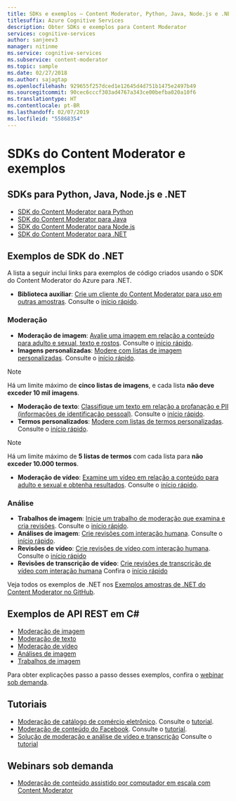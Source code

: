 ```yaml
---
title: SDKs e exemplos – Content Moderator, Python, Java, Node.js e .NET
titlesuffix: Azure Cognitive Services
description: Obter SDKs e exemplos para Content Moderator
services: cognitive-services
author: sanjeev3
manager: nitinme
ms.service: cognitive-services
ms.subservice: content-moderator
ms.topic: sample
ms.date: 02/27/2018
ms.author: sajagtap
ms.openlocfilehash: 929655f257dced1e12645d4d751b1475e2497b49
ms.sourcegitcommit: 90cec6cccf303ad4767a343ce00befba020a10f6
ms.translationtype: HT
ms.contentlocale: pt-BR
ms.lasthandoff: 02/07/2019
ms.locfileid: "55868354"
---
```

# <a name="content-moderator-sdks-and-samples"></a>SDKs do Content Moderator e exemplos

## <a name="sdks-for-python-java-nodejs-and-net"></a>SDKs para Python, Java, Node.js e .NET

- [SDK do Content Moderator para Python](https://pypi.python.org/pypi/azure-cognitiveservices-vision-contentmoderator)
- [SDK do Content Moderator para Java](https://search.maven.org/#search%7Cga%7C1%7Ca%3A%22azure-cognitiveservices-contentmoderator%22)
- [SDK do Content Moderator para Node.js](https://www.npmjs.com/package/azure-cognitiveservices-contentmoderator)
- [SDK do Content Moderator para .NET](https://www.nuget.org/packages/Microsoft.Azure.CognitiveServices.ContentModerator/)

## <a name="net-sdk-samples"></a>Exemplos de SDK do .NET

A lista a seguir inclui links para exemplos de código criados usando o SDK do Content Moderator do Azure para .NET.

- **Biblioteca auxiliar**: [Crie um cliente do Content Moderator para uso em outras amostras](https://github.com/Azure-Samples/cognitive-services-dotnet-sdk-samples/blob/master/ContentModerator/ModeratorHelper/Clients.cs). Consulte o [início rápido](content-moderator-helper-quickstart-dotnet.md).

### <a name="moderation"></a>Moderação 
- **Moderação de imagem**: [Avalie uma imagem em relação a conteúdo para adulto e sexual, texto e rostos](https://github.com/Azure-Samples/cognitive-services-dotnet-sdk-samples/blob/master/ContentModerator/ImageModeration/Program.cs). Consulte o [início rápido](image-moderation-quickstart-dotnet.md).
- **Imagens personalizadas**: [Modere com listas de imagem personalizadas](https://github.com/Azure-Samples/cognitive-services-dotnet-sdk-samples/blob/master/ContentModerator/ImageListManagement/Program.cs). Consulte o [início rápido](image-lists-quickstart-dotnet.md).

> [!NOTE]
> Há um limite máximo de **cinco listas de imagens**, e cada lista **não deve exceder 10 mil imagens**.
>

- **Moderação de texto**: [Classifique um texto em relação a profanação e PII (informações de identificação pessoal)](https://github.com/Azure-Samples/cognitive-services-dotnet-sdk-samples/blob/master/ContentModerator/TextModeration/Program.cs). Consulte o [início rápido](text-moderation-quickstart-dotnet.md).
- **Termos personalizados**: [Modere com listas de termos personalizadas](https://github.com/Azure-Samples/cognitive-services-dotnet-sdk-samples/blob/master/ContentModerator/TermListManagement/Program.cs). Consulte o [início rápido](term-lists-quickstart-dotnet.md).

> [!NOTE]
> Há um limite máximo de **5 listas de termos** com cada lista para **não exceder 10.000 termos**.
>

- **Moderação de vídeo**: [Examine um vídeo em relação a conteúdo para adulto e sexual e obtenha resultados](https://github.com/Azure-Samples/cognitive-services-dotnet-sdk-samples/blob/master/ContentModerator/VideoModeration/Program.cs). Consulte o [início rápido](video-moderation-api.md).

### <a name="review"></a>Análise
- **Trabalhos de imagem**: [Inicie um trabalho de moderação que examina e cria revisões](https://github.com/Azure-Samples/cognitive-services-dotnet-sdk-samples/blob/master/ContentModerator/ImageJobs/Program.cs). Consulte o [início rápido](moderation-jobs-quickstart-dotnet.md).
- **Análises de imagem**: [Crie revisões com interação humana](https://github.com/Azure-Samples/cognitive-services-dotnet-sdk-samples/blob/master/ContentModerator/ImageReviews/Program.cs). Consulte o [início rápido](moderation-reviews-quickstart-dotnet.md).
- **Revisões de vídeo**: [Crie revisões de vídeo com interação humana](https://github.com/Azure-Samples/cognitive-services-dotnet-sdk-samples/blob/master/ContentModerator/VideoReviews/Program.cs). Consulte o [início rápido](video-reviews-quickstart-dotnet.md)
- **Revisões de transcrição de vídeo**: [Crie revisões de transcrição de vídeo com interação humana](https://github.com/Azure-Samples/cognitive-services-dotnet-sdk-samples/blob/master/ContentModerator/VideoTranscriptReviews/Program.cs) Confira o [início rápido](video-reviews-quickstart-dotnet.md)

Veja todos os exemplos de .NET nos [Exemplos amostras de .NET do Content Moderator no GitHub](https://github.com/Azure-Samples/cognitive-services-dotnet-sdk-samples/tree/master/ContentModerator).

## <a name="rest-api-samples-in-c"></a>Exemplos de API REST em C#

- [Moderação de imagem](https://github.com/MicrosoftContentModerator/ContentModerator-API-Samples/tree/master/ImageModeration)
- [Moderação de texto](https://github.com/MicrosoftContentModerator/ContentModerator-API-Samples/tree/master/TextModeration)
- [Moderação de vídeo](https://github.com/MicrosoftContentModerator/ContentModerator-API-Samples/tree/master/VideoModeration)
- [Análises de imagem](https://github.com/MicrosoftContentModerator/ContentModerator-API-Samples/tree/master/ImageReviews)
- [Trabalhos de imagem](https://github.com/MicrosoftContentModerator/ContentModerator-API-Samples/tree/master/ImageJob)

Para obter explicações passo a passo desses exemplos, confira o [webinar sob demanda](https://info.microsoft.com/cognitive-services-content-moderator-ondemand.html).

## <a name="tutorials"></a>Tutoriais
- [Moderação de catálogo de comércio eletrônico](https://github.com/MicrosoftContentModerator/samples-eCommerceCatalogModeration). Consulte o [tutorial](ecommerce-retail-catalog-moderation.md).
- [Moderação de conteúdo do Facebook](https://github.com/MicrosoftContentModerator/samples-fbPageModeration). Consulte o [tutorial](facebook-post-moderation.md).
- [Solução de moderação e análise de vídeo e transcrição](https://github.com/MicrosoftContentModerator/VideoReviewConsoleApp) Consulte o [tutorial](video-transcript-moderation-review-tutorial-dotnet.md)

## <a name="on-demand-webinars"></a>Webinars sob demanda
- [Moderação de conteúdo assistido por computador em escala com Content Moderator](https://info.microsoft.com/cognitive-services-content-moderator-ondemand.html)
